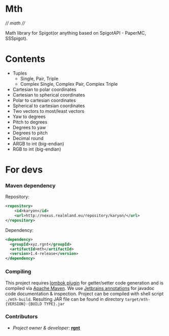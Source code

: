 # Mth
*// math //*

Math library for Spigot(or anything based on SpigotAPI - PaperMC, SSSpigot).

# Contents
- Tuples
  - Single, Pair, Triple
  - Complex Single, Complex Pair, Complex Triple
- Cartesian to polar coordinates 
- Cartesian to spherical coordinates
- Polar to cartesian coordinates 
- Spherical to cartesian coordinates
- Two vectors to most/least vectors 
- Yaw to degrees
- Pitch to degrees
- Degrees to yaw
- Degrees to pitch
- Decimal round
- ARGB to int (big-endian)
- RGB to int  (big-endian)

# For devs
### Maven dependency
Repository:
```xml
<repository>
    <id>karyon</id>
    <url>http://nexus.realmland.eu/repository/karyon/</url>
</repository>
```
Dependency:
```xml
<dependency>
  <groupId>xyz.rgnt</groupId>
  <artifactId>mth</artifactId>
  <version>1.4-release</version>
</dependency>
```
### Compiling
This project requires [lombok plugin](https://plugins.jetbrains.com/plugin/6317-lombok/) for getter/setter code generation and is compiled via [Apache Maven](https://maven.apache.org/). 
We use [Jetbrains annotations](https://mvnrepository.com/artifact/org.jetbrains/annotations/16.0.1) for javadoc code documentation & inspection.
Project can be compiled with shell script `./mth-build`. Resulting JAR file can be found in directory `target/mth-{VERSION}-{BUILD TYPE}.jar`

### Contributors
- *Project owner & developer*: [**rgnt**](https://rgnter.github.io)
